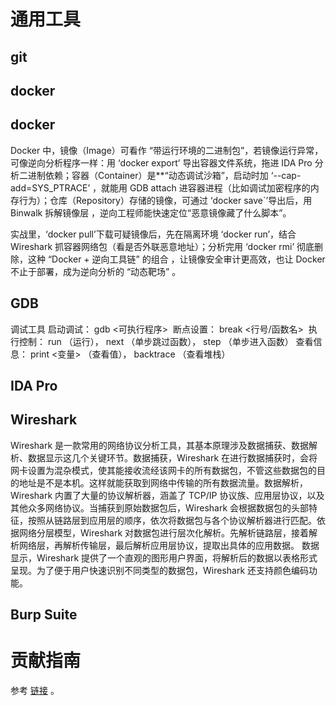 
# 通用工具

## git


## docker


## docker  
Docker 中，镜像（Image）可看作 “带运行环境的二进制包”，若镜像运行异常，可像逆向分析程序一样：用 ‘docker export’ 导出容器文件系统，拖进 IDA Pro 分析二进制依赖；容器（Container）是**“动态调试沙箱”，启动时加 ‘--cap-add=SYS_PTRACE’ ，就能用 GDB  attach 进容器进程（比如调试加密程序的内存行为）；仓库（Repository）存储的镜像，可通过 ‘docker save`’导出后，用 Binwalk 拆解镜像层 ，逆向工程师能快速定位“恶意镜像藏了什么脚本”。  

实战里，‘docker pull’下载可疑镜像后，先在隔离环境 ‘docker run’，结合 Wireshark 抓容器网络包（看是否外联恶意地址）；分析完用 ‘docker rmi’ 彻底删除，这种 “Docker + 逆向工具链” 的组合 ，让镜像安全审计更高效，也让 Docker 不止于部署，成为逆向分析的 “动态靶场” 。  



## GDB
调试工具
启动调试： gdb <可执行程序> 
断点设置： break <行号/函数名> 
执行控制： run （运行）， next （单步跳过函数）， step （单步进入函数）
查看信息： print <变量> （查看值）， backtrace （查看堆栈）


## IDA Pro


## Wireshark
Wireshark 是一款常用的网络协议分析工具，其基本原理涉及数据捕获、数据解析、数据显示这几个关键环节。数据捕获，Wireshark 在进行数据捕获时，会将网卡设置为混杂模式，使其能接收流经该网卡的所有数据包，不管这些数据包的目的地址是不是本机。这样就能获取到网络中传输的所有数据流量。数据解析，Wireshark 内置了大量的协议解析器，涵盖了 TCP/IP 协议族、应用层协议，以及其他众多网络协议。当捕获到原始数据包后，Wireshark 会根据数据包的头部特征，按照从链路层到应用层的顺序，依次将数据包与各个协议解析器进行匹配。依据网络分层模型，Wireshark 对数据包进行层次化解析。先解析链路层，接着解析网络层，再解析传输层，最后解析应用层协议，提取出具体的应用数据。
数据显示，Wireshark 提供了一个直观的图形用户界面，将解析后的数据以表格形式呈现。为了便于用户快速识别不同类型的数据包，Wireshark 还支持颜色编码功能。

## Burp Suite

# 贡献指南

参考 [链接](https://github.com/OpenHUTB/.github/blob/master/CONTRIBUTING.md) 。
